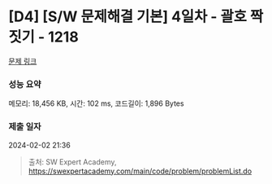 # [D4] [S/W 문제해결 기본] 4일차 - 괄호 짝짓기 - 1218 

[문제 링크](https://swexpertacademy.com/main/code/problem/problemDetail.do?contestProbId=AV14eWb6AAkCFAYD) 

### 성능 요약

메모리: 18,456 KB, 시간: 102 ms, 코드길이: 1,896 Bytes

### 제출 일자

2024-02-02 21:36



> 출처: SW Expert Academy, https://swexpertacademy.com/main/code/problem/problemList.do